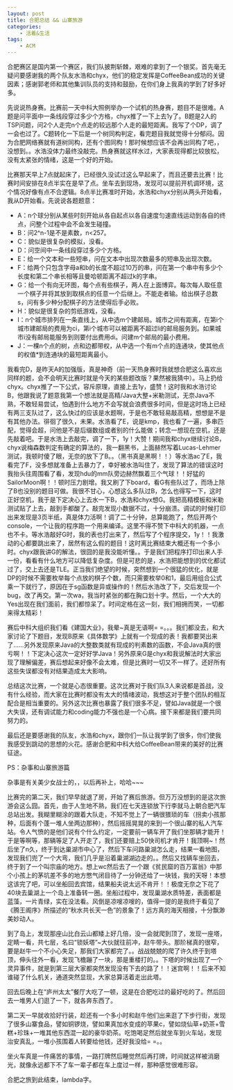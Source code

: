 ```yaml
---
layout: post
title: 合肥总结 && 山寨旅游
categories:
    - 活着&生活
tags:
    - ACM
---
```


合肥赛区是国内第一个赛区，我们队披荆斩棘，艰难的拿到了一个银奖。首先毫无疑问要感谢我的两个队友水浩和chyx，他们的稳定发挥是CoffeeBean成功的关键因素；感谢郭老师和其他集训队员的支持和鼓励，在你们身上我真的学到了好多好多。 

先说说热身赛。比赛前一天中科大照例举办一个试机的热身赛，题目不是很难。A题是问平面中一条线段穿过多少个方格，chyx推了一下上去1y了。B题是2人的TSP问题，问2个人走完n个点走的较远那个人走的最短距离。我写了个DP，调了一会也过了。C题转化一下后是一个树同构判定，看完题目我就觉得十分郁闷。因为合肥网络赛就有道树同构，还有个图同构！那时候想应该不会再出同构了吧，，没想到。。水浩没体力最终没敲完。热身赛就这样水过，大家表现得都比较放松，没有太紧张的情绪，这是一个好的开始。 

比赛那天早上7点就起床了，已经很久没试过这么早起来了，而且还要去比赛！比赛时间安排在8点半实在是早了点。坐车去到现场，发现可以提前开机调环境，这个情况好像有点不合逻辑。8点半比赛准时开始，水浩和chyx分别从两头开始看，我从D开始看。先说说各题题意： 

- A：n个球分别从某些时刻开始从各自起点以各自速度匀速直线运动到各自的终点，问整个过程中会不会发生碰撞。
- B：问2^n-1是不是素数，n<257。
- C：貌似是很复杂的模拟，没看。
- D：问空间中一条线段穿过多少个方格。
- E：给一个文本和一些短串，问在文本中出现次数最多的短串及出现次数。
- F：给两个只包含字母a和b的长度不超过10万的串，问在第一个串中有多少个长度和第二个串长相等且曼哈顿距离不超过k的字串。
- G：给一个有向无环图，每个点有些棋子，两人在上面博弈。每次每人取任意一个棋子并将其放到取棋点的任意一个后继上。不能走者输。给出棋子总数s，问有多少种分配棋子的方法使得后手必败。
- H：貌似是很复杂的剪纸游戏，没看。
- I：n个城市排列在一条直线上，从中选m个建邮局。城市之间有距离，在第i个城市建邮局的费用为ci，第i个城市可以被距离不超过li的邮局服务到。如果城市i没有邮局能服务到则要付出费用di。问建m个邮局的最小费用。
- J：一棵n个点的树，点和边都带权，从中选一个有m个点的连通块，使其他点的权值*到连通块的最短距离最小。 

我看完D，是昨天A的加强版，真是神奇（前一天热身赛时我就想合肥这么喜欢出同样的题，会不会明天比赛时就是今天的某些题改版？果然被我猜中）。马上扔给chyx。chyx推了一下公式，容斥原理，直接上去1y，盛赞！这时我和水浩讨论B，他跟我说了题意我第一个想法就是高精/Java大整+米勒测试，无奈Java不熟，不敢轻易尝试，怕遇到什么地方不会写就会浪费很多时间，但是这时场上已经有两三支队过了，这么快过的应该是水题啊，于是也不敢轻易敲高精，想想是不是有其他办法。徘徊了很久，未果。水浩看了E，说是kmp，我也看了一遍，多串匹配，觉得会超，问他是不是后缀数组或者别的什么能做；转念一想现在空机，还是先敲着吧。于是水浩上去敲完，调了一下，1y！大赞！期间我和chyx继续讨论B，chyx说梅森数判定有确定的算法的，我一翻黑书，上面赫然写着Lucas-Lehmer测试，我顿时傻了眼，无奈的放下了B。。（黑书真是黑啊！！）等水浩ac了E，我看完了F，没多想就准备上去暴力了，幸好被水浩叫住了，发现了算法的错误这时我抬头往周围看了看，发现hdu的mm队旁边赫然飘着三个气球！！好猛的SailorMoon啊！！顿时压力剧增。我又刷了下board，看G有些队过了，而场上除了B也没别的题目可做。我很不甘心，心想这么多队过B，怎么也得写一下，这时正好空机，我于是下定决心上去水一下B，水浩和chyx想G。我把高精模板和米勒测试贴了上去，敲到手都酸了。敲完发现小数据不过，十分崩溃。调试的时候打印出来发现是3页半纸，真是体力活啊！调了二十分钟，总算能跑了，然后开两个console，一个让我的程序跑一个用来编译。这里不得不赞下中科大的机器，一点也不卡。等水浩敲好G时，我的表也打出来了，然后写了个程序提交，1y！！我激动的心都要跳出来了，居然有这么假的题目！这时离比赛结束大概还有一个多小时。chyx跟我讲G的解法，很囧的是我没能听懂。。于是我们把程序打印出来人手一份，看看有什么地方可以降低复杂度。但是可悲的是，水浩把能想到的优化都试过了，交上去还是TLE。正当我们绝望的时候，突然想到一个很猛的优化，就是DP的时候不需要枚举每个点放的棋子个数，而只需要枚举0和1，最后用组合公式乘一下就行了，原因在于sg函数是异或操作的！然后水浩改了下，交后发现一个bug，改了再交。第一次wa，我当时紧张的都在胸口划十字。然后，一个大大的
Yes出现在我们面前，我们都惊呆了。时间定格在这一刻，我们相拥而笑，一切都来得太精彩！ 

赛后中科大组织我们看《建国大业》，我晕~真是无语啊= =。。。我们都没去，和大家讨论了下题目，发现B原来《具体数学》上就有一个现成的表！我都要哭出来了……另外发现原来Java的大整数类就有现成的判素数的函数，不会Java真的很亏啊！！下定决心这次一定好好学Java！另外原来G是chyx和我说解法时大家出现了理解偏差，赛后想起来好像不会太难，但是比赛时一切又不一样了。还好所有这些失误都没有对结果造成太大影响。 

总结这次比赛，一个就是心态很重要。这次比赛对于我们队3人来说都是首战，没有什么经验，而大家在比赛时都没有太大的情绪波动，我想这对于整个团队的相互配合是相当重要的。另外这次比赛也暴露了我们很多不足，譬如Java就是一个很大失误，还有调试能力和coding能力不强也是一个心病。接下来都是我们要共同努力的。 

最后还是要感谢我的队友，水浩和chyx，跟你们一队让我学到了很多，你们使我我感受到跳动的思想的火花。感谢合肥和中科大给CoffeeBean带来的美好的比赛征途。

PS：杂事和山寨旅游篇

杂事是有关美少女战士的，，以后再补上，哈哈~~~

比赛完的第二天，我们早早就退了房，开始了赛后旅游。但万万没想到的是这次旅游会这么囧。首先，由于人生地不熟，我们在七天连锁放下行李就马上朝合肥汽车总站出发。我糊里糊涂的跟着大队走，不知不觉上了一辆很猥琐的车（拐卖小孩那种，后面有个蓬一堆人坐两边那种），然后摇摇晃晃的来到一个很山寨的私人汽车站。令人气愤的是他们说有个什么约定，一定要前一辆车开了我们坐那辆才能开！于是等啊等，那辆等足了人开走了，我们还要赔上50快司机才肯开！我顶啊~！然后坐了n久，终于到达巢湖市中心了，然后下车问路巢湖怎么走，结果一看地图，发现我们兜了一个大弯，我们几乎是沿着巢湖湖边走的。。然后又找辆车坐回去，终于到了一个叫宗庙的地方。想上wc然后去了一个跟《贫民窟的百万富翁》中那个小孩上的茅坑差不多的地方憋气闭目待了一分钟还给了一块钱，我的天呀！本想这该完了吧，可以坐船回去宾馆，结果船夫说太远不肯开！！极度无奈之下花了40块去巢湖上一个岛上准备转一圈。坐船过程中，发现巢湖水质特差，表面都是蓝藻，一片青绿，实在没法看。风倒是凉嗖凉嗖的，值得一提的是我终于看见了《腾王阁序》所描述的“秋水共长天一色”的景象了！远方真的海天相接，十分飘渺美妙动人。 

到了岛上，发现那座山比白云山都矮上好几倍，没一会就爬到顶了，发现一座塔，定睛一看，共七层，名曰“锁妖塔”~大伙就往前冲，赵牛带头。那阶梯真的很窄，要是赵牛一个不小心失足，那我们大家都完了。。战战兢兢的爬了许久终于到塔顶，伸头往外一看，发现飞檐蹦了一块，那是重楼打的。。下塔的时候出现了一个灵异事件，就是到第三层大家都突然发现没有下去的路了！！迷宫啊！！后来不知谁碰了什么机关，通道突然显现，大家总算活着走出此塔。 

回去后晚上在“庐州太太”餐厅大吃了一顿，这是在合肥吃过的最好吃的了。然后回去一堆男人们逛了一下，就各奔东西了。 

第二天一早就收拾好行装，趁还有一个多小时和赵牛他们出来逛了下步行街，发现了很多山寨食品，譬如铜锣烧，譬如果真加水变成的苹果c，譬如烧仙草+奶茶+雪糕+珍珠+一堆其他东西混一起的豪华奶茶。吃饱喝足然后就坐车到火车站，发现治安真乱，一堆小孩围着人转要给他钱，还好我没给= =。。 

坐火车真是一件痛苦的事情，一路打牌然后睡觉然后再打牌，时间就这样被消磨光，就像永远都下不了车一辈子都在车上度过一样，那种感觉很难形容。 

合肥之旅到此结束，lambda字。
